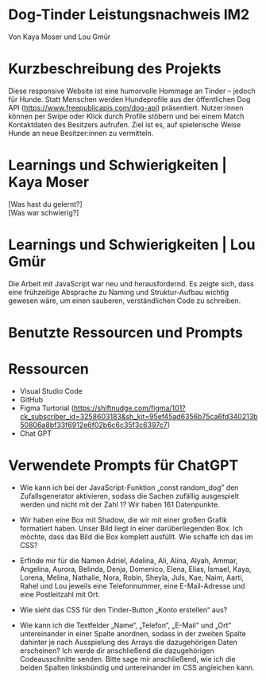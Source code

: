 # Dog-Tinder Leistungsnachweis IM2 
Von Kaya Moser und Lou Gmür 


# Kurzbeschreibung des Projekts
Diese responsive Website ist eine humorvolle Hommage an Tinder – jedoch für Hunde. Statt Menschen werden Hundeprofile aus der öffentlichen Dog API (https://www.freepublicapis.com/dog-api) präsentiert. Nutzer:innen können per Swipe oder Klick durch Profile stöbern und bei einem Match Kontaktdaten des Besitzers aufrufen. Ziel ist es, auf spielerische Weise Hunde an neue Besitzer:innen zu vermitteln. 

# Learnings und Schwierigkeiten | Kaya Moser
[Was hast du gelernt?]  
[Was war schwierig?]  

# Learnings und Schwierigkeiten | Lou Gmür 
Die Arbeit mit JavaScript war neu und herausfordernd. Es zeigte sich, dass eine frühzeitige Absprache zu Naming und Struktur-Aufbau wichtig gewesen wäre, um einen sauberen, verständlichen Code zu schreiben.


# Benutzte Ressourcen und Prompts

# Ressourcen
- Visual Studio Code 
- GitHub
- Figma Turtorial (https://shiftnudge.com/figma/101?ck_subscriber_id=3258603183&sh_kit=95ef45ad6356b75ca6fd340213b50806a8bf33f6912e6f02b6c6c35f3c6397c7)
- Chat GPT

# Verwendete Prompts für ChatGPT
- Wie kann ich bei der JavaScript-Funktion „const random_dog” den Zufallsgenerator aktivieren, sodass die Sachen zufällig ausgespielt werden und nicht mit der Zahl 1? Wir haben 161 Datenpunkte. 

- Wir haben eine Box mit Shadow, die wir mit einer großen Grafik formatiert haben. Unser Bild liegt in einer darüberliegenden Box. Ich möchte, dass das Bild die Box komplett ausfüllt. Wie schaffe ich das im CSS? 

- Erfinde mir für die Namen Adriel, Adelina, Ali, Alina, Alyah, Ammar, Angelina, Aurora, Belinda, Denja, Domenico, Elena, Elias, Ismael, Kaya, Lorena, Melina, Nathalie, Nora, Robin, Sheyla, Juls, Kae, Naim, Aarti, Rahel und Lou jeweils eine Telefonnummer, eine E-Mail-Adresse und eine Postleitzahl mit Ort.

- Wie sieht das CSS für den Tinder-Button „Konto erstellen“ aus?

- Wie kann ich die Textfelder „Name“, „Telefon“, „E-Mail“ und „Ort“ untereinander in einer Spalte anordnen, sodass in der zweiten Spalte dahinter je nach Ausspielung des Arrays die dazugehörigen Daten erscheinen? Ich werde dir anschließend die dazugehörigen Codeausschnitte senden. Bitte sage mir anschließend, wie ich die beiden Spalten linksbündig und untereinander im CSS angleichen kann.